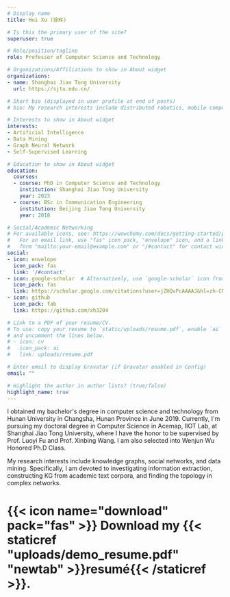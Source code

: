 ```yaml
---
# Display name
title: Hui Xu (徐辉)

# Is this the primary user of the site?
superuser: true

# Role/position/tagline
role: Professor of Computer Science and Technology

# Organizations/Affiliations to show in About widget
organizations:
- name: Shanghai Jiao Tong University
  url: https://sjtu.edu.cn/

# Short bio (displayed in user profile at end of posts)
# bio: My research interests include distributed robotics, mobile computing and programmable matter.

# Interests to show in About widget
interests:
- Artificial Intelligence
- Data Mining
- Graph Neural Network
- Self-Supervised Learning

# Education to show in About widget
education:
  courses:
  - course: PhD in Computer Science and Technology
    institution: Shanghai Jiao Tong University
    year: 2023
  - course: BSc in Communication Engineering
    institution: Beijing Jiao Tong University
    year: 2018

# Social/Academic Networking
# For available icons, see: https://wowchemy.com/docs/getting-started/page-builder/#icons
#   For an email link, use "fas" icon pack, "envelope" icon, and a link in the
#   form "mailto:your-email@example.com" or "/#contact" for contact widget.
social:
- icon: envelope
  icon_pack: fas
  link: '/#contact'
- icon: google-scholar  # Alternatively, use `google-scholar` icon from `ai` icon pack
  icon_pack: fas
  link: https://scholar.google.com/citations?user=jZHQvPcAAAAJ&hl=zh-CN
- icon: github
  icon_pack: fab
  link: https://github.com/xh3204

# Link to a PDF of your resume/CV.
# To use: copy your resume to `static/uploads/resume.pdf`, enable `ai` icons in `params.toml`, 
# and uncomment the lines below.
# - icon: cv
#   icon_pack: ai
#   link: uploads/resume.pdf

# Enter email to display Gravatar (if Gravatar enabled in Config)
email: ""

# Highlight the author in author lists? (true/false)
highlight_name: true
---
```


I obtained my bachelor's degree in computer science and technology from Hunan University in Changsha, Hunan Province in June 2019. Currently, I'm pursuing my doctoral degree in Computer Science in Acemap, IIOT Lab, at Shanghai Jiao Tong University, where I have the honor to be supervised by Prof. Luoyi Fu and Prof. Xinbing Wang. I am also selected into Wenjun Wu Honored Ph.D Class.

My research interests include knowledge graphs, social networks, and data mining. Specifically, I am devoted to investigating information extraction, constructing KG from academic text corpora, and finding the topology in complex networks.

# {{< icon name="download" pack="fas" >}} Download my {{< staticref "uploads/demo_resume.pdf" "newtab" >}}resumé{{< /staticref >}}.
